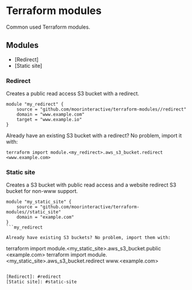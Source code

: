# Terraform modules

Common used Terraform modules.

## Modules

* [Redirect]
* [Static site]

### Redirect

Creates a public read access S3 bucket with a redirect.

```
module "my_redirect" {
	source = "github.com/moorinteractive/terraform-modules//redirect"
	domain = "www.example.com"
    target = "www.example.io"
}
```

Already have an existing S3 bucket with a redirect? No problem, import it with:

```
terraform import module.<my_redirect>.aws_s3_bucket.redirect <www.example.com>
```

### Static site

Creates a S3 bucket with public read access and a website redirect S3 bucket
for non-www support.

```
module "my_static_site" {
	source = "github.com/moorinteractive/terraform-modules//static_site"
	domain = "example.com"
}
```my_redirect

Already have existing S3 buckets? No problem, import them with:

```
terraform import module.<my_static_site>.aws_s3_bucket.public <example.com>
terraform import module.<my_static_site>.aws_s3_bucket.redirect www.<example.com>
```

[Redirect]: #redirect
[Static site]: #static-site
